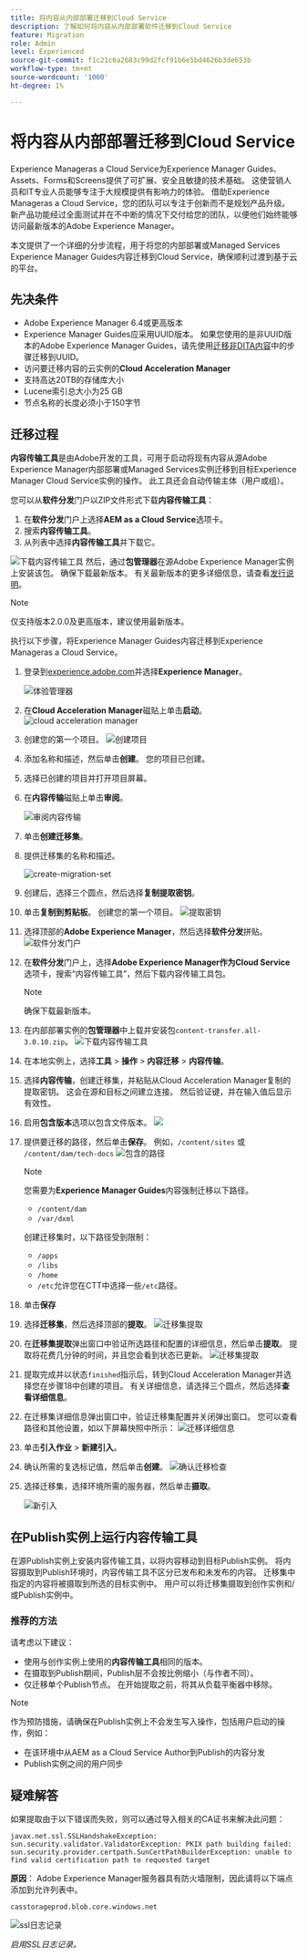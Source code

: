 ```yaml
---
title: 将内容从内部部署迁移到Cloud Service
description: 了解如何将内容从内部部署软件迁移到Cloud Service
feature: Migration
role: Admin
level: Experienced
source-git-commit: f1c21c6a2683c99d2fcf91b6e5bd4626b3de653b
workflow-type: tm+mt
source-wordcount: '1000'
ht-degree: 1%

---
```


# 将内容从内部部署迁移到Cloud Service

Experience Manageras a Cloud Service为Experience Manager Guides、Assets、Forms和Screens提供了可扩展、安全且敏捷的技术基础。 这使营销人员和IT专业人员能够专注于大规模提供有影响力的体验。
借助Experience Manageras a Cloud Service，您的团队可以专注于创新而不是规划产品升级。 新产品功能经过全面测试并在不中断的情况下交付给您的团队，以便他们始终能够访问最新版本的Adobe Experience Manager。

本文提供了一个详细的分步流程，用于将您的内部部署或Managed Services Experience Manager Guides内容迁移到Cloud Service，确保顺利过渡到基于云的平台。

## 先决条件

* Adobe Experience Manager 6.4或更高版本
* Experience Manager Guides应采用UUID版本。 如果您使用的是非UUID版本的Adobe Experience Manager Guides，请先使用[迁移非DITA内容](./migrate-content-non-dita.md)中的步骤迁移到UUID。
* 访问要迁移内容的云实例的&#x200B;**Cloud Acceleration Manager**
* 支持高达20TB的存储库大小
* Lucene索引总大小为25 GB
* 节点名称的长度必须小于150字节


## 迁移过程

**内容传输工具**是由Adobe开发的工具，可用于启动将现有内容从源Adobe Experience Manager内部部署或Managed Services实例迁移到目标Experience Manager Cloud Service实例的操作。
此工具还会自动传输主体（用户或组）。

您可以从&#x200B;**软件分发**&#x200B;门户以ZIP文件形式下载&#x200B;**内容传输工具**：

1. 在&#x200B;**软件分发**&#x200B;门户上选择&#x200B;**AEM as a Cloud Service**&#x200B;选项卡。
1. 搜索&#x200B;**内容传输工具**。
1. 从列表中选择&#x200B;**内容传输工具**&#x200B;并下载它。

![下载内容传输工具](./assets/content-transfer-tool-software-portal.png)
然后，通过**包管理器**在源Adobe Experience Manager实例上安装该包。 确保下载最新版本。
有关最新版本的更多详细信息，请查看[发行说明](https://experienceleague.adobe.com/docs/experience-manager-cloud-service/content/release-notes/release-notes/release-notes-current.html?lang=en)。

>[!NOTE]
> 
> 仅支持版本2.0.0及更高版本，建议使用最新版本。





执行以下步骤，将Experience Manager Guides内容迁移到Experience Manageras a Cloud Service。

1. 登录到[experience.adobe.com](https://experience.adobe.com/)并选择&#x200B;**Experience Manager**。

   ![体验管理器](./assets/migration-experience-manager.png)


1. 在&#x200B;**Cloud Acceleration Manager**&#x200B;磁贴上单击&#x200B;**启动**。
   ![cloud acceleration manager](./assets/migration-experience-manager-cloud.png)

1. 创建您的第一个项目。
   ![创建项目](./assets/migration-cloud-create-project.png)

1. 添加名称和描述，然后单击&#x200B;**创建**。 您的项目已创建。
1. 选择已创建的项目并打开项目屏幕。
1. 在&#x200B;**内容传输**&#x200B;磁贴上单击&#x200B;**审阅**。

   ![审阅内容传输](./assets/migration-content-transfer-review.png)

1. 单击&#x200B;**创建迁移集**。

1. 提供迁移集的名称和描述。


   ![create-migration-set](./assets/migration-cloud-create-migration-set.png)


1. 创建后，选择三个圆点，然后选择&#x200B;**复制提取密钥**。


1. 单击&#x200B;**复制到剪贴板**。 创建您的第一个项目。
   ![提取密钥](./assets/migration-copy-to-clipboard.png)

1. 选择顶部的&#x200B;**Adobe Experience Manager**，然后选择&#x200B;**软件分发**拼贴。
   ![软件分发门户](./assets/migration-software-portal.png)


1. 在&#x200B;**软件分发**&#x200B;门户上，选择&#x200B;**Adobe Experience Manager作为Cloud Service**&#x200B;选项卡，搜索“内容传输工具”，然后下载内容传输工具包。

   >[!NOTE]
   >
   >  确保下载最新版本。

1. 在内部部署实例的&#x200B;**包管理器**&#x200B;中上载并安装包`content-transfer.all-3.0.10.zip`。
   ![下载内容传输工具](./assets/content-transfer-tool-software-portal.png)


1. 在本地实例上，选择&#x200B;**工具** > **操作** > **内容迁移** > **内容传输**。


1. 选择&#x200B;**内容传输**，创建迁移集，并粘贴从Cloud Acceleration Manager复制的提取密钥。 这会在源和目标之间建立连接。 然后验证键，并在输入值后显示有效性。

1. 启用&#x200B;**包含版本**选项以包含文件版本。
   ![](./assets/migration-create-migration-set.png)

1. 提供要迁移的路径，然后单击&#x200B;**保存**。
例如，`/content/sites`
或
   `/content/dam/tech-docs`
   ![包含的路径](./assets/migration-included-paths.png)



   >[!NOTE]
   >
   > 您需要为&#x200B;**Experience Manager Guides**&#x200B;内容强制迁移以下路径。

   * `/content/dam`
   * `/var/dxml`

   创建迁移集时，以下路径受到限制：
   * `/apps`
   * `/libs`
   * `/home`
   * `/etc`允许您在CTT中选择一些`/etc`路径。

1. 单击&#x200B;**保存**
1. 选择&#x200B;**迁移集**，然后选择顶部的&#x200B;**提取**。
   ![迁移集提取](./assets/migration-extract.png)

1. 在&#x200B;**迁移集提取**&#x200B;弹出窗口中验证所选路径和配置的详细信息，然后单击&#x200B;**提取**。 提取将花费几分钟的时间，并且您会看到状态已更新。
   ![迁移集提取](./assets/migration-set-extraction.png)

1. 提取完成并以状态`finished`指示后，转到Cloud Acceleration Manager并选择您在步骤18中创建的项目。
有关详细信息，请选择三个圆点，然后选择**查看详细信息**。


1. 在迁移集详细信息弹出窗口中，验证迁移集配置并关闭弹出窗口。 您可以查看路径和其他设置，如以下屏幕快照中所示：
   ![迁移详细信息](./assets/migration-details.png)


1. 单击&#x200B;**引入作业** > **新建引入**。
1. 确认所需的复选标记值，然后单击&#x200B;**创建**。
   ![确认迁移检查](./assets/migration-new-ingestion-acknowledge.png)

1. 选择迁移集，选择环境所需的服务器，然后单击&#x200B;**摄取**。

   ![新引入](./assets/migration-new-ingestion.png)

## 在Publish实例上运行内容传输工具

在源Publish实例上安装内容传输工具，以将内容移动到目标Publish实例。
将内容摄取到Publish环境时，内容传输工具不区分已发布和未发布的内容。 迁移集中指定的内容将被摄取到所选的目标实例中。 用户可以将迁移集摄取到创作实例和/或Publish实例中。

### 推荐的方法

请考虑以下建议：

* 使用与创作实例上使用的&#x200B;**内容传输工具**&#x200B;相同的版本。
* 在摄取到Publish期间，Publish层不会按比例缩小（与作者不同）。
* 仅迁移单个Publish节点。 在开始提取之前，将其从负载平衡器中移除。

>[!NOTE]
>
> 作为预防措施，请确保在Publish实例上不会发生写入操作，包括用户启动的操作，例如：
> * 在该环境中从AEM as a Cloud Service Author到Publish的内容分发
> * Publish实例之间的用户同步


## 疑难解答

如果提取由于以下错误而失败，则可以通过导入相关的CA证书来解决此问题：

`javax.net.ssl.SSLHandshakeException: sun.security.validator.ValidatorException: PKIX path building failed: sun.security.provider.certpath.SunCertPathBuilderException: unable to find valid certification path to requested target`

**原因**： Adobe Experience Manager服务器具有防火墙限制，因此请将以下端点添加到允许列表中。

`casstorageprod.blob.core.windows.net`


![ssl日志记录](./assets/migration-ssl-logging.png)


*启用SSL日志记录。*




